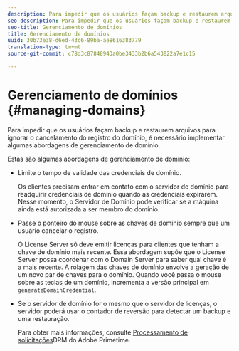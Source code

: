 ```yaml
---
description: Para impedir que os usuários façam backup e restaurem arquivos para ignorar o cancelamento do registro do domínio, é necessário implementar algumas abordagens de gerenciamento de domínio.
seo-description: Para impedir que os usuários façam backup e restaurem arquivos para ignorar o cancelamento do registro do domínio, é necessário implementar algumas abordagens de gerenciamento de domínio.
seo-title: Gerenciamento de domínios
title: Gerenciamento de domínios
uuid: 30b73e38-d6ed-43c6-89ba-ae8616383779
translation-type: tm+mt
source-git-commit: c78d3c87848943a0be3433b2b6a543822a7e1c15

---
```



# Gerenciamento de domínios {#managing-domains}

Para impedir que os usuários façam backup e restaurem arquivos para ignorar o cancelamento do registro do domínio, é necessário implementar algumas abordagens de gerenciamento de domínio.

Estas são algumas abordagens de gerenciamento de domínio:

* Limite o tempo de validade das credenciais de domínio.

   Os clientes precisam entrar em contato com o servidor de domínio para readquirir credenciais de domínio quando as credenciais expirarem. Nesse momento, o Servidor de Domínio pode verificar se a máquina ainda está autorizada a ser membro do domínio.
* Passe o ponteiro do mouse sobre as chaves de domínio sempre que um usuário cancelar o registro.

   O License Server só deve emitir licenças para clientes que tenham a chave de domínio mais recente. Essa abordagem supõe que o License Server possa coordenar com o Domain Server para saber qual chave é a mais recente. A rolagem das chaves de domínio envolve a geração de um novo par de chaves para o domínio. Quando você passa o mouse sobre as teclas de um domínio, incrementa a versão principal em `generateDomainCredential`.
* Se o servidor de domínio for o mesmo que o servidor de licenças, o servidor poderá usar o contador de reversão para detectar um backup e uma restauração.

   Para obter mais informações, consulte [Processamento de solicitações](../../protecting-content/implementing-the-license-server/processing-drm-requests.md)DRM do Adobe Primetime.

